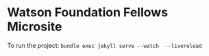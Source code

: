 # Watson Foundation Fellows Microsite

To run the project: `bundle exec jekyll serve --watch  --livereload`